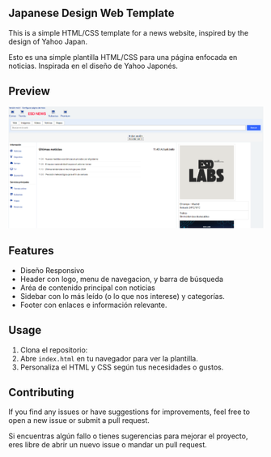 ## Japanese Design Web Template

This is a simple HTML/CSS template for a news website, inspired by the design of Yahoo Japan.

Esto es una simple plantilla HTML/CSS para una página enfocada en noticias. Inspirada en el diseño de Yahoo Japonés.

## Preview

![News Template Preview](imgs/preview.png)

## Features

-  Diseño Responsivo
- Header con logo, menu de navegacion, y barra de búsqueda
-  Aréa de contenido principal con noticias
- Sidebar con lo más leído (o lo que nos interese) y categorías.
- Footer con enlaces e información relevante.

## Usage

1. Clona el repositorio:
2. Abre `index.html` en tu navegador para ver la plantilla.
3. Personaliza el HTML y CSS según tus necesidades o gustos.

## Contributing

If you find any issues or have suggestions for improvements, feel free to open a new issue or submit a pull request.

Si encuentras algún fallo o tienes sugerencias para mejorar el proyecto, eres libre de abrir un nuevo issue o mandar un pull request.

